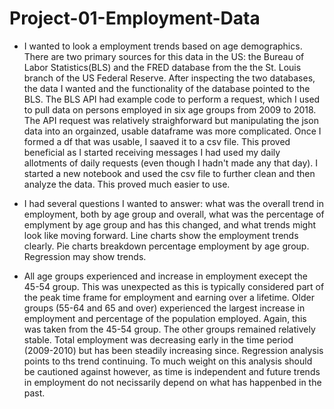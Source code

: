 # Project-01-Employment-Data

* I wanted to look a employment trends based on age demographics. There are two primary sources for this data in the US: the Bureau of Labor Statistics(BLS) and the FRED database from the the St. Louis branch of the US Federal Reserve. After inspecting the two databases, the data I wanted and the functionality of the database pointed to the BLS. The BLS API had example code to perform a request, which I used to pull data on persons employed in six age groups from 2009 to 2018. The API request was relatively straighforward but manipulating the json data into an orgainzed, usable dataframe was more complicated. Once I formed a df that was usable, I saaved it to a csv file. This proved beneficial as I started receiving messages I had used my daily allotments of daily requests (even though I hadn't made any that day). I started a new notebook and used the csv file to further clean and then analyze the data. This proved much easier to use.

* I had several questions I wanted to answer: what was the overall trend in employment, both by age group and overall, what was the percentage of emplyment by age group and has this changed, and what trends might look like moving forward. Line charts show the employment trends clearly. Pie charts breakdown percentage employment by age group. Regression may show trends.

* All age groups experienced and increase in employment execept the 45-54 group. This was unexpected as this is typically considered part of the peak time frame for employment and earning over a lifetime. Older groups (55-64 and 65 and over) experienced the largest increase in employment and percentage of the population employed. Again, this was taken from the 45-54 group. The other groups remained relatively stable. Total employment was decreasing early in the time period (2009-2010) but has been steadily increasing since. Regression analysis points to ths trend continuing. To much weight on this analysis should be cautioned against however, as time is independent and future trends in employment do not necissarily depend on what has happenbed in the past.
